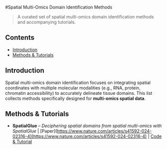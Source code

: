 #Spatial Multi-Omics Domain Identification Methods

> A curated set of spatial multi-omics domain identification methods and accompanying tutorials.

## Contents
- [Introduction](#introduction)
- [Methods & Tutorials](#methods--tutorials)

## Introduction
Spatial multi-omics domain identification focuses on integrating spatial coordinates with multiple molecular modalities (e.g., RNA, protein, chromatin accessibility) to accurately delineate tissue domains. This list collects methods specifically designed for **multi-omics spatial data**.

## Methods & Tutorials
- **SpatialGlue** – *Deciphering spatial domains from spatial multi-omics with SpatialGlue* | [Paper](https://www.nature.com/articles/s41592-024-02316-4](https://www.nature.com/articles/s41592-024-02316-4) | [Code & Tutorial](https://spatialglue-tutorials.readthedocs.io/en/latest/)


